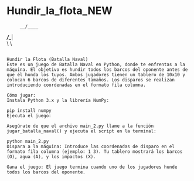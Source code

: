 # Hundir_la_flota_NEW
          
         __/____                
  _____/______|               
  \              \               
~~~~~~~~~~~~~~~~~~~~~~~~~~~~~~                    

Hundir la Flota (Batalla Naval)
Este es un juego de Batalla Naval en Python, donde te enfrentas a la máquina. El objetivo es hundir todos los barcos del oponente antes de que él hunda los tuyos. Ambos jugadores tienen un tablero de 10x10 y colocan 6 barcos de diferentes tamaños. Los disparos se realizan introduciendo coordenadas en el formato fila columna.

Cómo jugar:
Instala Python 3.x y la librería NumPy:

pip install numpy
Ejecuta el juego:

Asegúrate de que el archivo main_2.py llame a la función jugar_batalla_naval() y ejecuta el script en la terminal:

python main_2.py
Dispara a la máquina: Introduce las coordenadas de disparo en el formato fila columna (ejemplo: 1 3). Tu tablero mostrará los barcos (O), agua (A), y los impactos (X).

Gana el juego: El juego termina cuando uno de los jugadores hunde todos los barcos del oponente.
